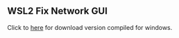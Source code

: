 ## WSL2 Fix Network GUI

Click to [here](https://github.com/HallexCosta/wsl2-fix-network-gui/releases/tag/v1.0) for download version compiled for windows.
